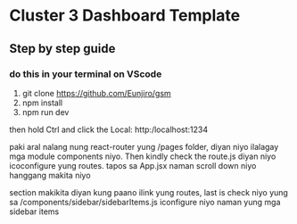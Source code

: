 # Cluster 3 Dashboard Template

## Step by step guide
### do this in your terminal on VScode
1. git clone https://github.com/Eunjiro/gsm
2. npm install
3. npm run dev
   
then hold Ctrl and click the Local: http:/localhost:1234

paki aral nalang nung react-router
yung /pages folder, diyan niyo ilalagay mga module components niyo.
Then kindly check the route.js diyan niyo icoconfigure yung routes.
tapos sa App.jsx naman scroll down niyo hanggang makita niyo <main> section
makikita diyan kung paano ilink yung routes, last is check niyo yung sa /components/sidebar/sidebarItems.js
iconfigure niyo naman yung mga sidebar items


